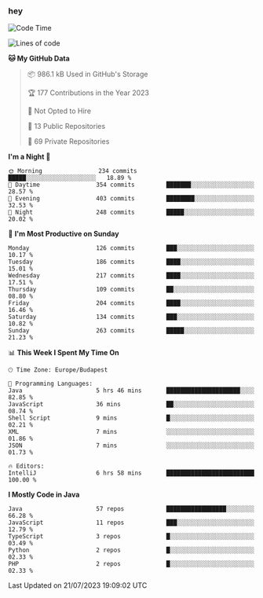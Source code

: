 ### hey

<!--START_SECTION:waka-->
![Code Time](http://img.shields.io/badge/Code%20Time-937%20hrs%2034%20mins-blue)

![Lines of code](https://img.shields.io/badge/From%20Hello%20World%20I%27ve%20Written-991.2%20thousand%20lines%20of%20code-blue)

**🐱 My GitHub Data** 

> 📦 986.1 kB Used in GitHub's Storage 
 > 
> 🏆 177 Contributions in the Year 2023
 > 
> 🚫 Not Opted to Hire
 > 
> 📜 13 Public Repositories 
 > 
> 🔑 69 Private Repositories 
 > 
**I'm a Night 🦉** 

```text
🌞 Morning                234 commits         █████░░░░░░░░░░░░░░░░░░░░   18.89 % 
🌆 Daytime                354 commits         ███████░░░░░░░░░░░░░░░░░░   28.57 % 
🌃 Evening                403 commits         ████████░░░░░░░░░░░░░░░░░   32.53 % 
🌙 Night                  248 commits         █████░░░░░░░░░░░░░░░░░░░░   20.02 % 
```
📅 **I'm Most Productive on Sunday** 

```text
Monday                   126 commits         ███░░░░░░░░░░░░░░░░░░░░░░   10.17 % 
Tuesday                  186 commits         ████░░░░░░░░░░░░░░░░░░░░░   15.01 % 
Wednesday                217 commits         ████░░░░░░░░░░░░░░░░░░░░░   17.51 % 
Thursday                 109 commits         ██░░░░░░░░░░░░░░░░░░░░░░░   08.80 % 
Friday                   204 commits         ████░░░░░░░░░░░░░░░░░░░░░   16.46 % 
Saturday                 134 commits         ███░░░░░░░░░░░░░░░░░░░░░░   10.82 % 
Sunday                   263 commits         █████░░░░░░░░░░░░░░░░░░░░   21.23 % 
```


📊 **This Week I Spent My Time On** 

```text
🕑︎ Time Zone: Europe/Budapest

💬 Programming Languages: 
Java                     5 hrs 46 mins       █████████████████████░░░░   82.85 % 
JavaScript               36 mins             ██░░░░░░░░░░░░░░░░░░░░░░░   08.74 % 
Shell Script             9 mins              █░░░░░░░░░░░░░░░░░░░░░░░░   02.21 % 
XML                      7 mins              ░░░░░░░░░░░░░░░░░░░░░░░░░   01.86 % 
JSON                     7 mins              ░░░░░░░░░░░░░░░░░░░░░░░░░   01.73 % 

🔥 Editors: 
IntelliJ                 6 hrs 58 mins       █████████████████████████   100.00 % 
```

**I Mostly Code in Java** 

```text
Java                     57 repos            █████████████████░░░░░░░░   66.28 % 
JavaScript               11 repos            ███░░░░░░░░░░░░░░░░░░░░░░   12.79 % 
TypeScript               3 repos             █░░░░░░░░░░░░░░░░░░░░░░░░   03.49 % 
Python                   2 repos             █░░░░░░░░░░░░░░░░░░░░░░░░   02.33 % 
PHP                      2 repos             █░░░░░░░░░░░░░░░░░░░░░░░░   02.33 % 
```




 Last Updated on 21/07/2023 19:09:02 UTC
<!--END_SECTION:waka-->
